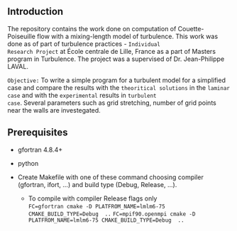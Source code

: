 ## Introduction
The repository contains the work done on computation of Couette-Poiseuille flow with a mixing-length model of turbulence. This work
was done as of part of turbulence practices - <code>Individual Research Project</code> at École centrale de Lille, France as a part of
Masters program in Turbulence. The project was a supervised of Dr. Jean-Philippe LAVAL.

<code>Objective:</code> 
To write a simple program for a turbulent model for a simplified case and compare the results with the <code>theoritical solutions</code> in                         the <code>laminar case</code> and with the <code>experimental</code> results in <code>turbulent case</code>. Several parameters such as grid stretching, number of grid points near the walls are investegated.

## Prerequisites


- gfortran 4.8.4+
- python   

- Create Makefile with one of these command choosing compiler (gfortran, ifort, ...) 
  and build type (Debug, Release, ...).
  
  - To compile with compiler Release flags only  
  `FC=gfortran cmake -D PLATFROM_NAME=lmlm6-75 CMAKE_BUILD_TYPE=Debug  ..`
  `FC=mpif90.openmpi cmake -D PLATFROM_NAME=lmlm6-75 CMAKE_BUILD_TYPE=Debug  ..`



















